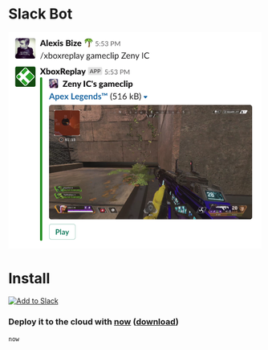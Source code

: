 # Slack Bot

<img src="slack-bot-preview.png" width="520" />

# Install

<a href="https://slack.com/oauth/authorize?client_id=2566335526.166839191841&scope=chat:write:bot,commands"><img alt="Add to Slack" height="40" width="139" src="https://platform.slack-edge.com/img/add_to_slack.png" srcset="https://platform.slack-edge.com/img/add_to_slack.png 1x, https://platform.slack-edge.com/img/add_to_slack@2x.png 2x"></a>

### Deploy it to the cloud with [now](https://zeit.co/now) ([download](https://zeit.co/download))

```bash
now
```
